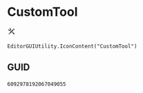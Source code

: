 # CustomTool
![](/img/CustomTool.png)

``` CSharp
EditorGUIUtility.IconContent("CustomTool")
```
## GUID
```
6092978192067049055
```
